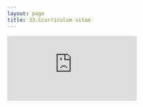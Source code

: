 ```yaml
---
layout: page
title: 33.Ccurriculum vitae
---
```



<embed src="https:\\martynalukaszewicz.github.io\CV_Nov2018.pdf" type="text/html" >
